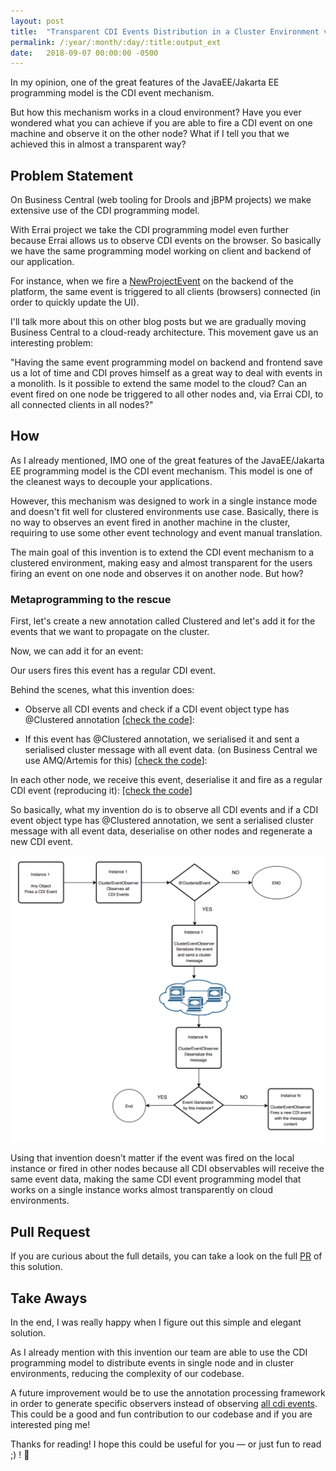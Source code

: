 ```yaml
---
layout: post
title:  "Transparent CDI Events Distribution in a Cluster Environment via Metaprogramming"
permalink: /:year/:month/:day/:title:output_ext
date:   2018-09-07 00:00:00 -0500
---
```

In my opinion, one of the great features of the JavaEE/Jakarta EE programming model is the  CDI event mechanism.

But how this mechanism works in a cloud environment?  Have you ever wondered what you can achieve if you are able to fire a CDI event on one machine and observe it on the other node? What if I tell you that we achieved this in almost a transparent way?

## Problem Statement

On Business Central (web tooling for Drools and jBPM projects) we make extensive use of the CDI programming model.

With Errai project we take the CDI programming model even further because Errai allows us to observe CDI events on the browser. So basically we have the same programming model working on client and backend of our application.

For instance, when we fire a [NewProjectEvent](https://github.com/kiegroup/appformer/blob/875f0efd9ea80ef9ad5fb104bb05ca81dcdf661e/uberfire-project/uberfire-project-api/src/main/java/org/guvnor/common/services/project/events/NewProjectEvent.java#L24) on the backend of the platform, the same event is triggered to all clients (browsers) connected (in order to quickly update the UI).

I'll talk more about this on other blog posts but we are gradually moving Business Central to a cloud-ready architecture. This movement gave us an interesting problem:

"Having the same event programming model on backend and frontend save us a lot of time and CDI proves himself as a great way to deal with events in a monolith. Is it possible to extend the same model to the cloud?  Can an event fired on one node be triggered to all other nodes and, via Errai CDI, to all connected clients in all nodes?"

## How

As I already mentioned, IMO one of the great features of the JavaEE/Jakarta EE programming model is the  CDI event mechanism. This model is one of the cleanest ways to decouple your applications.

However, this mechanism was designed to work in a single instance mode and doesn't fit well for clustered environments use case. Basically, there is no way to observes an event fired in another machine in the cluster, requiring to use some other event technology and event manual translation.

The main goal of this invention is to extend the  CDI event mechanism to a clustered environment, making easy and almost transparent for the users firing an event on one node and observes it on another node. But how?

### Metaprogramming to the rescue

First, let's create a new annotation called Clustered and let's add it for the events that we want to propagate on the cluster.

<script src="https://gist.github.com/ederign/31d2886f944394ea39f5d4800da41521.js"></script>

Now, we can add it for an event:

<script src="https://gist.github.com/ederign/160cc365a7f51a5cd786d65f75ffc400.js"></script>

Our users fires this event has a regular CDI event.

<script src="https://gist.github.com/ederign/f10476cd42f1248ebd5b8e2298fcae17.js"></script>

Behind the scenes, what this invention does:

* Observe all CDI events and check if a CDI event object type has @Clustered annotation [[check the code](https://github.com/kiegroup/appformer/blob/875f0efd9ea80ef9ad5fb104bb05ca81dcdf661e/uberfire-commons/src/main/java/org/uberfire/commons/cluster/events/ClusterEventObserver.java#L93)]:

<script src="https://gist.github.com/ederign/9623242e2c7057403cff80635f92ebf6.js"></script>

* If this event has @Clustered annotation, we serialised it and sent a serialised cluster message with all event data. (on Business Central we use AMQ/Artemis for this) [[check the code](https://github.com/kiegroup/appformer/blob/875f0efd9ea80ef9ad5fb104bb05ca81dcdf661e/uberfire-commons/src/main/java/org/uberfire/commons/cluster/events/ClusterEventObserver.java#L101)]:

<script src="https://gist.github.com/ederign/337966ec40879e710edb331c11da3bc2.js"></script>

In each other node, we receive this event, deserialise it and fire as a regular CDI event (reproducing it): [[check the code]](https://github.com/kiegroup/appformer/blob/875f0efd9ea80ef9ad5fb104bb05ca81dcdf661e/uberfire-commons/src/main/java/org/uberfire/commons/cluster/events/ClusterEventObserver.java#L77)

<script src="https://gist.github.com/ederign/a5c3ce09581d60832a2f0d6f57bd418d.js"></script>

So basically, what my invention do is to observe all CDI events and if a CDI event object type has @Clustered annotation, we sent a serialised cluster message with all event data, deserialise on other nodes and regenerate a new CDI event.

[![CDI Events](/assets/2018/cdievent.png "CDI Events")](/assets/2018/cdievent.jpg)

Using that invention doesn’t matter if the event was fired on the local instance or fired in other nodes because all CDI observables will receive the same event data, making the same CDI event programming model that works on a single instance works almost transparently on cloud environments.

## Pull Request

If you are curious about the full details, you can take a look on the full [PR](https://github.com/kiegroup/appformer/commit/875f0efd9ea80ef9ad5fb104bb05ca81dcdf661e) of this solution.


## Take Aways

In the end, I was really happy when I figure out this simple and elegant solution.

As I already mention with this invention our team are able to use the CDI programming model to distribute events in single node and in cluster environments, reducing the complexity of our codebase.

A future improvement would be to use the annotation processing framework in order to generate specific observers instead of observing [all cdi events](https://github.com/kiegroup/appformer/blob/875f0efd9ea80ef9ad5fb104bb05ca81dcdf661e/uberfire-commons/src/main/java/org/uberfire/commons/cluster/events/ClusterEventObserver.java#L93). This could be a good and fun contribution to our codebase and if you are interested ping me!

Thanks for reading! I hope this could be useful for you — or just fun to read ;) ! 💖
